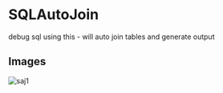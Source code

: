 # SQLAutoJoin
debug sql using this - will auto join tables and generate output

## Images ##
![saj1](https://cloud.githubusercontent.com/assets/1860848/12711319/1cff53c2-c913-11e5-92eb-75b31941bd4e.jpg)
